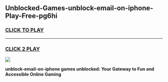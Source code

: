 
## Unblocked-Games-unblock-email-on-iphone-Play-Free-pg6hi
<h3>
<a href="https://premium76.site?title=unblock-email-on-iphone&ref=20M">CLICK TO PLAY</a></h3>
<hr>

<h3>
<a href="https://premium76.site?title=unblock-email-on-iphone&ref=20M">CLICK 2 PLAY</a>
  
</h3>

<a href="https://premium76.site?title=unblock-email-on-iphone&ref=19M"><img src="https://clearcache.store/games.png"></a>


**unblock-email-on-iphone games unblocked: Your Gateway to Fun and Accessible Online Gaming**
